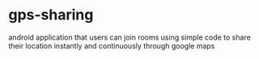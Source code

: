# gps-sharing
android application that users can join rooms using simple code to share their location instantly and continuously through google maps
